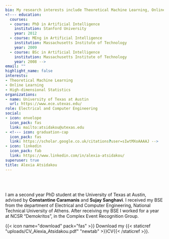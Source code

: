 ```yaml
---
bio: My research interests include Theoretical Machine Learning, Online Learning, High-Dimensional Statistics.
<!--- education:
  courses:
  - course: PhD in Artificial Intelligence
    institution: Stanford University
    year: 2012
  - course: MEng in Artificial Intelligence
    institution: Massachusetts Institute of Technology
    year: 2009
  - course: BSc in Artificial Intelligence
    institution: Massachusetts Institute of Technology
    year: 2008 -->
email: ""
highlight_name: false
interests:
- Theoretical Machine Learning
- Online Learning
- High-dimensional Statistics
organizations:
- name: University of Texas at Austin
  url: https://www.ece.utexas.edu/
role: Electrical and Computer Engineering
social:
- icon: envelope
  icon_pack: fas
  link: mailto:atsidakou@utexas.edu
- <!--- icon: graduation-cap
  icon_pack: fas
  link: https://scholar.google.co.uk/citations?user=sIwtMXoAAAAJ -->
- icon: linkedin
  icon_pack: fab
  link: https://www.linkedin.com/in/alexia-atsidakou/
superuser: true
title: Alexia Atsidakou
---
```


<br/> <br/>

I am a second year PhD student at the University of Texas at Austin, advised by **Constantine Caramanis** and **Sujay Sanghavi**. I received my BSE from the department of Electrical and Computer Engineering, National Technical University of Athens. After receiving my BSE I worked for a year at NCSR “Demokritos”, in the Complex Event Recognition Group.


{{< icon name="download" pack="fas" >}} Download my {{< staticref "uploads/CV_Alexia_Atsidakou.pdf" "newtab" >}}CV{{< /staticref >}}.
